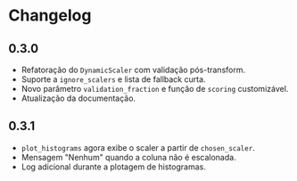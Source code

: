 # Changelog

## 0.3.0
- Refatoração do `DynamicScaler` com validação pós-transform.
- Suporte a `ignore_scalers` e lista de fallback curta.
- Novo parâmetro `validation_fraction` e função de `scoring` customizável.
- Atualização da documentação.

## 0.3.1
- `plot_histograms` agora exibe o scaler a partir de `chosen_scaler`.
- Mensagem "Nenhum" quando a coluna não é escalonada.
- Log adicional durante a plotagem de histogramas.
